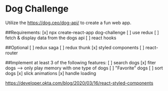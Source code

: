 # Dog Challenge
Utilize the https://dog.ceo/dog-api/ to create a fun web app.

##Requirements:
[x] npx create-react-app dog-challenge
[ ] use redux
[ ] fetch & display data from the dogs api
[ ] react hooks

##Optional
[ ] redux saga
[ ] redux thunk
[x] styled components
[ ] react-router
  
##Implement at least 3 of the following features:
[ ] search dogs
[x] fiter dogs
--> only play memory with one type of dogs
[ ] "Favorite" dogs
[ ] sort dogs
[x] slick animations
[x] handle loading


https://developer.okta.com/blog/2020/03/16/react-styled-components


